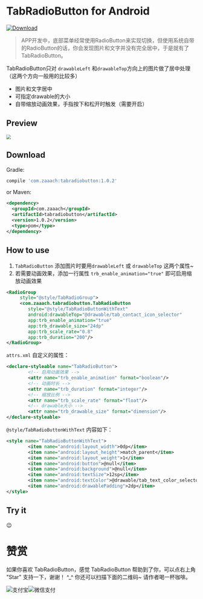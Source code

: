 # TabRadioButton for Android

[ ![Download](https://api.bintray.com/packages/zaaach/maven/TabRadioButton/images/download.svg) ](https://bintray.com/zaaach/maven/TabRadioButton/_latestVersion)

>   APP开发中，底部菜单经常使用RadioButton来实现切换，但使用系统自带的RadioButton的话，你会发现图片和文字并没有完全居中，于是就有了TabRadioButton。

TabRadioButton只对 `drawableLeft` 和`drawableTop`方向上的图片做了居中处理（这两个方向一般用的比较多）

-   图片和文字居中
-   可指定drawable的大小
-   自带缩放动画效果，手指按下和松开时触发（需要开启）

## Preview

<image src="https://github.com/zaaach/TabRadioButton/raw/master/art/screen.gif" style="zoom:75%">

## Download

Gradle:
```gradle
compile 'com.zaaach:tabradiobutton:1.0.2'
```

or Maven:
```xml
<dependency>
  <groupId>com.zaaach</groupId>
  <artifactId>tabradiobutton</artifactId>
  <version>1.0.2</version>
  <type>pom</type>
</dependency>
```

## How to use

1.  `TabRadioButton` 添加图片时要用`drawableLeft` 或 `drawableTop` 这两个属性~
2.  若需要动画效果，添加一行属性 `trb_enable_animation="true"` 即可启用缩放动画效果

```xml
<RadioGroup
     style="@style/TabRadioGroup">
     <com.zaaach.tabradiobutton.TabRadioButton
      	style="@style/TabRadioButtonWithText"
      	android:drawableTop="@drawable/tab_contact_icon_selector"
      	app:trb_enable_animation="true"
      	app:trb_drawable_size="24dp"
      	app:trb_scale_rate="0.8"
      	app:trb_duration="200"/>
</RadioGroup>
```
`attrs.xml` 自定义的属性：

```xml
<declare-styleable name="TabRadioButton">
  		<!-- 启用动画效果 -->
        <attr name="trb_enable_animation" format="boolean"/>
  		<!-- 动画时长 -->
        <attr name="trb_duration" format="integer"/>
  		<!-- 缩放比例 -->
        <attr name="trb_scale_rate" format="float"/>
  		<!-- drawable大小 -->
        <attr name="trb_drawable_size" format="dimension"/>
</declare-styleable>
```

`@style/TabRadioButtonWithText` 内容如下：

```xml
<style name="TabRadioButtonWithText">
        <item name="android:layout_width">0dp</item>
        <item name="android:layout_height">match_parent</item>
        <item name="android:layout_weight">1</item>
        <item name="android:button">@null</item>
        <item name="android:background">@null</item>
        <item name="android:textSize">12sp</item>
        <item name="android:textColor">@drawable/tab_text_color_selector</item>
        <item name="android:drawablePadding">2dp</item>
</style>
```

## Try it

:wink:

# 赞赏
如果你喜欢 TabRadioButton，感觉 TabRadioButton 帮助到了你，可以点右上角 "Star" 支持一下，谢谢！ ^_^
你还可以扫描下面的二维码~ 请作者喝一杯咖啡。

![支付宝](https://github.com/zaaach/TabRadioButton/raw/master/art/alipay.png)![微信支付](https://github.com/zaaach/TabRadioButton/raw/master/art/wechatpay.png)
